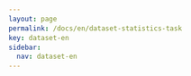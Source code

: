 ```yaml
---
layout: page
permalink: /docs/en/dataset-statistics-task
key: dataset-en
sidebar:
  nav: dataset-en
---
```



<head>
    <style>
        .container {
            display: flex;
            justify-content: space-between; Creates space around items
        }

        .image-with-caption {
            width: 100%;
            margin: auto;
        }

        .image-with-caption img {
            width: 100%;
            height: auto;
        }

        .image-with-caption figcaption {
            text-align: center;
            font-size: 1em;
        }
    </style>
</head>


## Data Statistics of BANZ-FS


<figure class="image-with-caption">
    <img src="../assets/images/stat_fig.png">
    <figcaption>(a) Distribution of the number of fingerspelling (FS) segments per clip. (b) Distribution of FS clip durations. (c) Distribution of signer demographics categorized by Auslan proficiency and gender. (d) Character frequency distribution across all FS clips.</figcaption>
</figure>
<br>

we present key statistics of BANZ-FS to highlight the diversity and complexity of the dataset.
BANZ-FS consists of over 35,000 annotated video segments sourced from news broadcasts, lab recordings, and online videos, covering 116 unique signers. The dataset is split into training, development, and test sets to facilitate fair evaluation of fingerspelling-related tasks.
We segment each video by applying a 10-second sliding window around any detected FS segment.
As a result, each detection clip may contain multiple FS instances.
As shown in Figure 3, most clips contain only 1–2 FS segments and last less than 1.5 seconds, indicating that FS is often embedded briefly within continuous signing.
Furthermore, the signer population includes a balanced mix of Auslan experts, deaf individuals, and volunteers, offering a wide range of signing styles and linguistic competence.
The FS character distribution reveals a long-tail pattern: common letters such as A, E, and N appear frequently, while rare characters (e.g., numerals and less frequent letters) occur sparsely.
This imbalance poses additional challenges for generalization and open-vocabulary recognition, especially in low-resource conditions.

<br>
<figure class="image-with-caption">
    <img src="../assets/images/stat_table.png">
    <figcaption>Key statistics of the BANZ-FS dataset across three data sources: ABC News with Auslan, Lab Capture, and YouTube. OOFS (out-of-training FS strings) are FS sequences that never appear in the training set, while FS Singletons occur only once in training.</figcaption>
</figure>
<br>

In addition, we report the number of out-of-training FS strings (OOFS) and FS singletons in Table, which quantify the presence of unseen or rare FS sequences and further reflect the open-set nature of the task.


